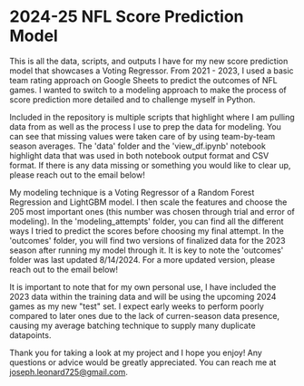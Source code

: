 # 2024-25 NFL Score Prediction Model
This is all the data, scripts, and outputs I have for my new score prediction model that showcases a Voting Regressor. From 2021 - 2023, I used a basic team rating approach on Google Sheets to predict the outcomes of NFL games. I wanted to switch to a modeling approach to make the process of score prediction more detailed and to challenge myself in Python.

Included in the repository is multiple scripts that highlight where I am pulling data from as well as the process I use to prep the data for modeling. You can see that missing values were taken care of by using team-by-team season averages. The 'data' folder and the 'view_df.ipynb' notebook highlight data that was used in both notebook output format and CSV format. If there is any data missing or something you would like to clear up, please reach out to the email below!

My modeling technique is a Voting Regressor of a Random Forest Regression and LightGBM model. I then scale the features and choose the 205 most important ones (this number was chosen through trial and error of modeling). In the 'modeling_attempts' folder, you can find all the different ways I tried to predict the scores before choosing my final attempt. In the 'outcomes' folder, you will find two versions of finalized data for the 2023 season after running my model through it. It is key to note the 'outcomes' folder was last updated 8/14/2024. For a more updated version, please reach out to the email below!

It is important to note that for my own personal use, I have included the 2023 data within the training data and will be using the upcoming 2024 games as my new "test" set. I expect early weeks to perform poorly compared to later ones due to the lack of curren-season data presence, causing my average batching technique to supply many duplicate datapoints. 

Thank you for taking a look at my project and I hope you enjoy! Any questions or advice would be greatly appreciated. You can reach me at joseph.leonard725@gmail.com. 

